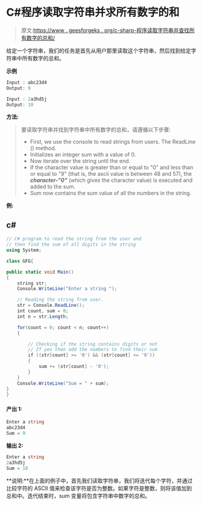 # C#程序读取字符串并求所有数字的和

> 原文:[https://www . geesforgeks . org/c-sharp-程序读取字符串并查找所有数字的总和/](https://www.geeksforgeeks.org/c-sharp-program-to-read-a-string-and-find-the-sum-of-all-digits/)

给定一个字符串，我们的任务是首先从用户那里读取这个字符串，然后找到给定字符串中所有数字的总和。

**示例**

```cs
Input : abc23d4
Output: 9

Input : 2a3hd5j
Output: 10
```

**方法:**

> 要读取字符串并找到字符串中所有数字的总和，请遵循以下步骤:
> 
> *   First, we use the console to read strings from users. The ReadLine () method.
> *   Initializes an integer sum with a value of 0.
> *   Now iterate over the string until the end.
> *   If the character value is greater than or equal to "0" and less than or equal to "9" (that is, the ascii value is between 48 and 57), the ***character-"0"*** (which gives the character value) is executed and added to the sum.
> *   Sum now contains the sum value of all the numbers in the string.

**例:**

## c#

```cs
// C# program to read the string from the user and
// then find the sum of all digits in the string
using System;

class GFG{

public static void Main()
{
    string str;
    Console.WriteLine("Enter a string ");

    // Reading the string from user.
    str = Console.ReadLine();
    int count, sum = 0;
    int n = str.Length;

    for(count = 0; count < n; count++)
    {

        // Checking if the string contains digits or not
        // If yes then add the numbers to find their sum 
        if ((str[count] >= '0') && (str[count] <= '9'))
        {
            sum += (str[count] - '0');
        }
    }
    Console.WriteLine("Sum = " + sum);
}
}
```

#### 产出 1:

```cs
Enter a string
abc23d4
Sum = 9
```

**输出 2:**

```cs
Enter a string
2a3hd5j
Sum = 10
```

**说明:**在上面的例子中，首先我们读取字符串，我们将迭代每个字符，并通过比较字符的 ASCII 值来检查该字符是否为整数。如果字符是整数，则将该值加到总和中。迭代结束时，sum 变量将包含字符串中数字的总和。